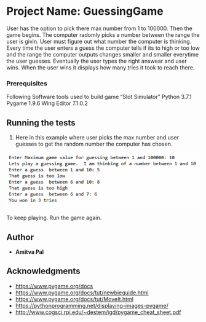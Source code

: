 # Project Name: GuessingGame
User has the option to pick there max number from 1 to 100000. Then the game begins. The computer radomly picks a number between the range the user is givin. User must figure out what number the computer is thinking. Every time the user enters a guess the computer tells if its to high or too low and the range the computer outputs changes smaller and smaller everytime the user guesses. Eventually the user types the right answear and user wins. When the user wins it displays how many tries it took to reach there.
### Prerequisites
Following Software tools used to build game “Slot Simulator”
Python 3.7.1
Pygame 1.9.6
Wing Editor 7.1.0.2

## Running the tests
1. Here in this example where user picks the max number and user guesses to get the random number the computer has chosen.

![](https://github.com/amitvapal/guessingGame/blob/master/guessing-intro.png)






To keep playing. Run the game again.




  
## Author

* **Amitva Pal**

## Acknowledgments
- https://www.pygame.org/docs
- https://www.pygame.org/docs/tut/newbieguide.html
- https://www.pygame.org/docs/tut/MoveIt.html
- https://pythonprogramming.net/displaying-images-pygame/
- http://www.cogsci.rpi.edu/~destem/igd/pygame_cheat_sheet.pdf
